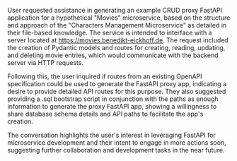User requested assistance in generating an example CRUD proxy FastAPI application for a hypothetical "Movies" microservice, based on the structure and approach of the "Characters Management Microservice" as detailed in their file-based knowledge. The service is intended to interface with a server located at https://movies.benedikt-eickhoff.de. The request included the creation of Pydantic models and routes for creating, reading, updating, and deleting movie entries, which would communicate with the backend server via HTTP requests.

Following this, the user inquired if routes from an existing OpenAPI specification could be used to generate the FastAPI proxy app, indicating a desire to provide detailed API routes for this purpose. They also suggested providing a .sql bootstrap script in conjunction with the paths as enough information to generate the proxy FastAPI app, showing a willingness to share database schema details and API paths to facilitate the app's creation.

The conversation highlights the user's interest in leveraging FastAPI for microservice development and their intent to engage in more actions soon, suggesting further collaboration and development tasks in the near future.